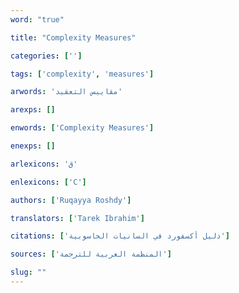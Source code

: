 ```yaml
---
word: "true"

title: "Complexity Measures"

categories: ['']

tags: ['complexity', 'measures']

arwords: 'مقاييس التعقيد'

arexps: []

enwords: ['Complexity Measures']

enexps: []

arlexicons: 'ق'

enlexicons: ['C']

authors: ['Ruqayya Roshdy']

translators: ['Tarek Ibrahim']

citations: ['دليل أكسفورد في السانيات الحاسوبية']

sources: ['المنظمة العربية للترجمة']

slug: ""
---
```

